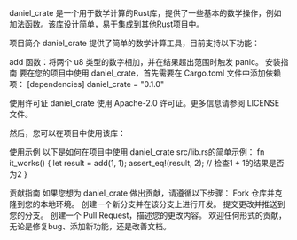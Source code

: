 daniel_crate 是一个用于数学计算的Rust库，提供了一些基本的数学操作，例如加法函数。该库设计简单，易于集成到其他Rust项目中。

项目简介
daniel_crate 提供了简单的数学计算工具，目前支持以下功能：

add 函数：将两个 u8 类型的数字相加，并在结果超出范围时触发 panic。
安装指南
要在您的项目中使用 daniel_crate，首先需要在 Cargo.toml 文件中添加依赖项：
[dependencies]
daniel_crate = "0.1.0"

使用许可证
daniel_crate 使用 Apache-2.0 许可证。更多信息请参阅 LICENSE 文件。

然后，您可以在项目中使用该库：

使用示例
以下是如何在项目中使用 daniel_crate src/lib.rs的简单示例：
fn it_works() {
        let result = add(1, 1);
        assert_eq!(result, 2); // 检查1 + 1的结果是否为2
}

贡献指南
如果您想为 daniel_crate 做出贡献，请遵循以下步骤：
Fork 仓库并克隆到您的本地环境。
创建一个新分支并在该分支上进行开发。
提交更改并推送到您的分支。
创建一个 Pull Request，描述您的更改内容。
欢迎任何形式的贡献，无论是修复bug、添加新功能，还是改善文档。

